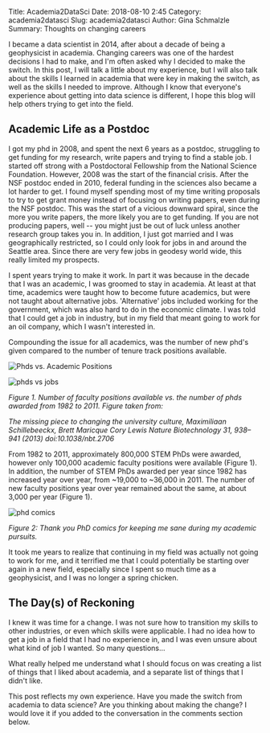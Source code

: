 Title: Academia2DataSci
Date: 2018-08-10 2:45
Category: academia2datasci
Slug: academia2datasci
Author: Gina Schmalzle
Summary: Thoughts on changing careers

I became a data scientist in 2014, after about a decade of being a geophysicist in academia.  Changing careers was one of the hardest decisions I had to make, and I'm often asked why I decided to make the switch.  In this post, I will talk a little about my experience, but I will also talk about the skills I learned in academia that were key in making the switch, as well as the skills I needed to improve.  Although I know that everyone's experience about getting into data science is different, I hope this blog will help others trying to get into the field.

## Academic Life as a Postdoc

I got my phd in 2008, and spent the next 6 years as a postdoc, struggling to get funding for my research, write papers and trying to find a stable job.  I started off strong with a Postdoctoral Fellowship from the National Science Foundation.  However, 2008 was the start of the financial crisis.  After the NSF postdoc ended in 2010, federal funding in the sciences also became a lot harder to get. I found myself spending most of my time writing proposals to try to get grant money instead of focusing on writing papers, even during the NSF postdoc.  This was the start of a vicious downward spiral, since the more you write papers, the more likely you are to get funding.  If you are not producing papers, well -- you might just be out of luck unless another research group takes you in. In addition, I just got married and I was geographically restricted, so I could only look for jobs in and around the Seattle area.  Since there are very few jobs in geodesy world wide, this really limited my prospects.

I spent years trying to make it work.  In part it was because in the decade that I was an academic, I was groomed to stay in academia. At least at that time, academics were taught how to become future academics, but were not taught about alternative jobs. 'Alternative' jobs included working for the government, which was also hard to do in the economic climate. I was told that I could get a job in industry, but in my field that meant going to work for an oil company, which I wasn't interested in.  

Compounding the issue for all academics, was the number of new phd's given compared to the number of tenure track positions available.

![Phds vs. Academic Positions](/images/phdsvsjobs.tif)

<img alt="phds vs jobs" src="images/phdsvsjobs.tif">


*Figure 1. Number of faculty positions available vs. the number of phds awarded from 1982 to 2011.  Figure taken from:*

*The missing piece to changing the university culture, Maximiliaan Schillebeeckx, Brett Maricque Cory Lewis
Nature Biotechnology 31, 938–941 (2013) doi:10.1038/nbt.2706*

From 1982 to 2011, approximately 800,000 STEM PhDs were awarded, however only 100,000 academic faculty positions were available (Figure 1).  In addition, the number of STEM PhDs awarded per year since 1982 has increased year over year, from ~19,000 to ~36,000 in 2011. The number of new faculty positions year over year remained about the same, at about 3,000 per year (Figure 1).

<!-- ![Phds vs. Academic Positions](/images/phdcomics.tif) -->
<img alt="phd comics" src="/images/phdcomics.tif">

*Figure 2:  Thank you PhD comics for keeping me sane during my academic pursuits.*

It took me years to realize that continuing in my field was actually not going to work for me, and it terrified me that I could potentially be starting over again in a new field, especially since I spent so much time as a geophysicist, and I was no longer a spring chicken.

## The Day(s) of Reckoning
I knew it was time for a change. I was not sure how to transition my skills to other industries, or even which skills were applicable. I had no idea how to get a job in a field that I had no experience in, and I was even unsure about what kind of job I wanted.  So many questions...

What really helped me understand what I should focus on was creating a list of things that I liked about academia, and a separate list of things that I didn't like.  




This post reflects my own experience.  Have you made the switch from academia to data science?  Are you thinking about making the change?  I would love it if you added to the conversation in the comments section below.
